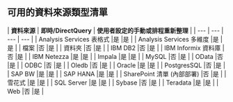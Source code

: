 ## <a name="list-of-available-data-source-types"></a>可用的資料來源類型清單

| **資料來源** | **即時/DirectQuery** | **使用者設定的手動或排程重新整理** |
| --- | --- | --- | --- |
| Analysis Services 表格式 |是 |是 |
| Analysis Services 多維度 |是 |是 |
| 檔案 |否 |是 |
| 資料夾 |否 |是 |
| IBM DB2 |否 |是 |
| IBM Informix 資料庫 |否 |是 |
| IBM Netezza |是 |是 |
| Impala |是 |是 |
| MySQL |否 |是 |
| OData |否 |是 |
| ODBC |否 |是 |
| Oledb |否 |是 |
| Oracle |是 |是 |
| PostgresSQL |否 |是 |
| SAP BW |是 |是 |
| SAP HANA |是 |是 |
| SharePoint 清單 (內部部署) |否 |是 |
| 雪花式 |是 |是 |
| SQL Server |是 |是 |
| Sybase |否 |是 |
| Teradata |是 |是 |
| Web |否 |是 |


